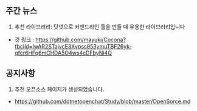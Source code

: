 ## 주간 뉴스 

1. 추천 라이브러리: 닷넷으로 커맨드라인 툴을 만들 때 유용한 라이브러리입니다
 - 깃 링크 : https://github.com/mayuki/Cocona?fbclid=IwAR2STajvcE3Xvpss953ymuTBF26yk-qfcr6HFq6mCHDA5O4ws4cDFbyNi4Q
 
## 공지사항
1. 추천 오픈소스 페이지가 생성되었습니다.
 - https://github.com/dotnetopenchat/Study/blob/master/OpenSorce.md
